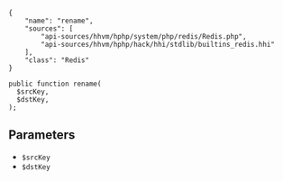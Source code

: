 ``` yamlmeta
{
    "name": "rename",
    "sources": [
        "api-sources/hhvm/hphp/system/php/redis/Redis.php",
        "api-sources/hhvm/hphp/hack/hhi/stdlib/builtins_redis.hhi"
    ],
    "class": "Redis"
}
```




``` Hack
public function rename(
  $srcKey,
  $dstKey,
);
```




## Parameters




+ ` $srcKey `
+ ` $dstKey `
<!-- HHAPIDOC -->
